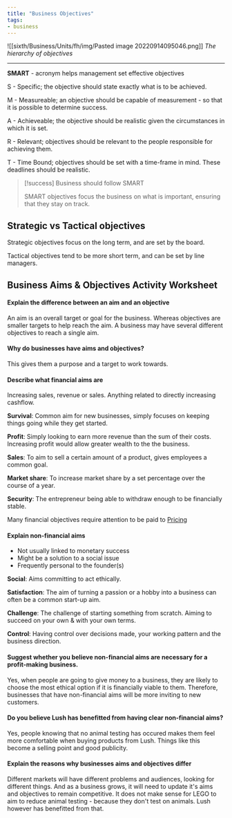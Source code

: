 ```yaml
---
title: "Business Objectives"
tags:
- business
---
```


![[sixth/Business/Units/fh/img/Pasted image 20220914095046.png]]
*The hierarchy of objectives*

---


**SMART** - acronym helps management set effective objectives

S - Specific; the objective should state exactly what is to be achieved.

M - Measureable; an objective should be capable of measurement - so that it is possible to determine success.

A - Achieveable; the objective should be realistic given the circumstances in which it is set.

R - Relevant; objectives should be relevant to the people responsible for achieving them.

T - Time Bound; objectives should be set with a time-frame in mind. These deadlines should be realistic.

> [!success] Business should follow SMART
>
> SMART objectives focus the business on what is important, ensuring that they stay on track.

## Strategic vs Tactical objectives

Strategic objectives focus on the long term, and are set by the board.

Tactical objectives tend to be more short term, and can be set by line managers.

## Business Aims & Objectives Activity Worksheet

#### Explain the difference between an aim and an objective
An aim is an overall target or goal for the business. Whereas objectives are smaller targets to help reach the aim. A business may have several different objectives to reach a single aim.

#### Why do businesses have aims and objectives?
This gives them a purpose and a target to work towards.

#### Describe what financial aims are
Increasing sales, revenue or sales. Anything related to directly increasing cashflow.

**Survival**: Common aim for new businesses, simply focuses on keeping things going while they get started.

**Profit**: Simply looking to earn more revenue than the sum of their costs. Increasing profit would allow greater wealth to the the business.

**Sales**: To aim to sell a certain amount of a product, gives employees a common goal.

**Market share**: To increase market share by a set percentage over the course of a year.

**Security**: The entrepreneur being able to withdraw enough to be financially stable.

Many financial objectives require attention to be paid to [Pricing](sixth/Business/Units/fh/ProfitMeasurement)

#### Explain non-financial aims

- Not usually linked to monetary success
- Might be a solution to a social issue
- Frequently personal to the founder(s)

**Social**: Aims committing to act ethically. 

**Satisfaction**: The aim of turning a passion or a hobby into a business can often be a common start-up aim. 

**Challenge**: The challenge of starting something from scratch. Aiming to succeed on your own & with your own terms.

**Control**: Having control over decisions made, your working pattern and the business direction.

#### Suggest whether you believe non-financial aims are necessary for a profit-making business.

Yes, when people are going to give money to a business, they are likely to choose the most ethical option if it is financially viable to them. Therefore, businesses that have non-financial aims will be more inviting to new customers.

#### Do you believe Lush has benefitted from having clear non-financial aims?
Yes, people knowing that no animal testing has occured makes them feel more comfortable when buying products from Lush. Things like this become a selling point and good publicity.

#### Explain the reasons why businesses aims and objectives differ

Different markets will have different problems and audiences, looking for different things. And as a business grows, it will need to update it's aims and objectives to remain competitive. It does not make sense for LEGO to aim to reduce animal testing - because they don't test on animals. Lush however has benefitted from that.

‎‎